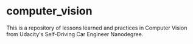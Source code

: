 # computer_vision
This is a repository of lessons learned and practices in Computer Vision from Udacity's Self-Driving Car Engineer Nanodegree.
